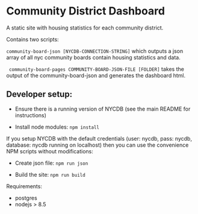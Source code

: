 # Community District Dashboard

A static site with housing statistics for each community district.

Contains two scripts:

``` community-board-json [NYCDB-CONNECTION-STRING] ``` which outputs a json array of all nyc community boards contain housing statistics and data.

``` community-board-pages COMMUNITY-BOARD-JSON-FILE [FOLDER]``` takes the output of the community-board-json and generates the dashboard html.

## Developer setup:

- Ensure there is a running version of NYCDB (see the main README for instructions)

- Install node modules: ``` npm install ```

If you setup NYCDB  with the default credentials (user: nycdb, pass: nycdb, database: nycdb running on localhost) then you can use the convenience NPM scripts without modifications:

- Create json file: ``` npm run json ```

- Build the site: ``` npm run build ```

Requirements:
  - postgres
  - nodejs > 8.5

